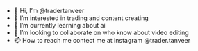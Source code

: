 - 👋 Hi, I’m @tradertanveer
- 👀 I’m interested in trading and content creating
- 🌱 I’m currently learning about ai
- 💞️ I’m looking to collaborate on who know about video editing
- 📫 How to reach me contect me at instagram @trader.tanveer

<!---
tradertanveer/tradertanveer is a ✨ special ✨ repository because its `README.md` (this file) appears on your GitHub profile.
You can click the Preview link to take a look at your changes.
--->
